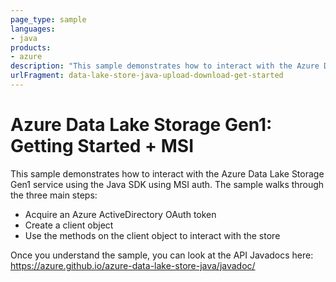 ```yaml
---
page_type: sample
languages:
- java
products:
- azure
description: "This sample demonstrates how to interact with the Azure Data Lake Storage Gen1 service using the Java SDK."
urlFragment: data-lake-store-java-upload-download-get-started
---
```


# Azure Data Lake Storage Gen1: Getting Started + MSI

This sample demonstrates how to interact with the Azure Data Lake Storage Gen1 service using the Java SDK using MSI auth. The sample walks through the three main steps:
- Acquire an Azure ActiveDirectory OAuth token
- Create a client object
- Use the methods on the client object to interact with the store

Once you understand the sample, you can look at the API Javadocs here: https://azure.github.io/azure-data-lake-store-java/javadoc/
